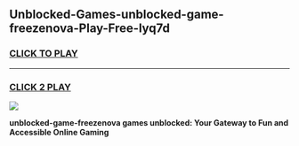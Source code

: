 
## Unblocked-Games-unblocked-game-freezenova-Play-Free-lyq7d
<h3>
<a href="https://premium76.site?title=unblocked-game-freezenova&ref=18A">CLICK TO PLAY</a></h3>
<hr>

<h3>
<a href="https://premium76.site?title=unblocked-game-freezenova&ref=18A">CLICK 2 PLAY</a>
  
</h3>

<a href="https://premium76.site?title=unblocked-game-freezenova&ref=18A"><img src="https://clearcache.store/games.png"></a>


**unblocked-game-freezenova games unblocked: Your Gateway to Fun and Accessible Online Gaming**

